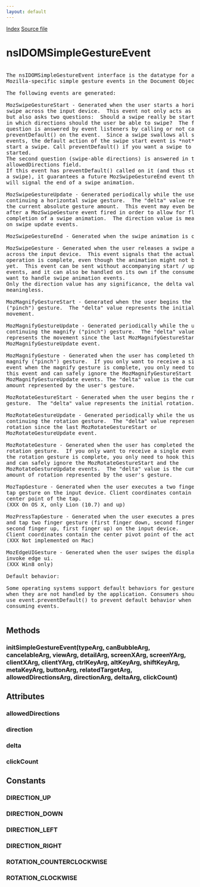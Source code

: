 ```yaml
---
layout: default
---
```

<div id='links'><a href="../index.html">Index</a>
<a href="http://dxr.mozilla.org/mozilla-central/source/dom/interfaces/events/nsIDOMSimpleGestureEvent.idl">Source file</a>
</div>

# nsIDOMSimpleGestureEvent #
<pre>  
The nsIDOMSimpleGestureEvent interface is the datatype for all  
Mozilla-specific simple gesture events in the Document Object Model.  
  
The following events are generated:  
  
MozSwipeGestureStart - Generated when the user starts a horizontal  
swipe across the input device.  This event not only acts as a signal,  
but also asks two questions:  Should a swipe really be started, and  
in which directions should the user be able to swipe?  The first  
question is answered by event listeners by calling or not calling  
preventDefault() on the event.  Since a swipe swallows all scroll  
events, the default action of the swipe start event is *not* to  
start a swipe. Call preventDefault() if you want a swipe to be  
started.  
The second question (swipe-able directions) is answered in the  
allowedDirections field.  
If this event has preventDefault() called on it (and thus starts  
a swipe), it guarantees a future MozSwipeGestureEnd event that  
will signal the end of a swipe animation.  
  
MozSwipeGestureUpdate - Generated periodically while the user is  
continuing a horizontal swipe gesture.  The "delta" value represents  
the current absolute gesture amount.  This event may even be sent  
after a MozSwipeGesture event fired in order to allow for fluid  
completion of a swipe animation.  The direction value is meaningless  
on swipe update events.  
  
MozSwipeGestureEnd - Generated when the swipe animation is completed.  
  
MozSwipeGesture - Generated when the user releases a swipe across  
across the input device.  This event signals that the actual swipe  
operation is complete, even though the animation might not be finished  
yet.  This event can be sent without accompanying start / update / end  
events, and it can also be handled on its own if the consumer doesn't  
want to handle swipe animation events.  
Only the direction value has any significance, the delta value is  
meaningless.  
  
MozMagnifyGestureStart - Generated when the user begins the magnify  
("pinch") gesture.  The "delta" value represents the initial  
movement.  
  
MozMagnifyGestureUpdate - Generated periodically while the user is  
continuing the magnify ("pinch") gesture.  The "delta" value  
represents the movement since the last MozMagnifyGestureStart or  
MozMagnifyGestureUpdate event.  
  
MozMagnifyGesture - Generated when the user has completed the  
magnify ("pinch") gesture.  If you only want to receive a single  
event when the magnify gesture is complete, you only need to hook  
this event and can safely ignore the MozMagnifyGestureStart and the  
MozMagnifyGestureUpdate events. The "delta" value is the cumulative  
amount represented by the user's gesture.  
  
MozRotateGestureStart - Generated when the user begins the rotation  
gesture.  The "delta" value represents the initial rotation.  
  
MozRotateGestureUpdate - Generated periodically while the user is  
continuing the rotation gesture.  The "delta" value represents the  
rotation since the last MozRotateGestureStart or  
MozRotateGestureUpdate event.  
  
MozRotateGesture - Generated when the user has completed the  
rotation gesture.  If you only want to receive a single event when  
the rotation gesture is complete, you only need to hook this event  
and can safely ignore the MozRotateGestureStart and the  
MozRotateGestureUpdate events.  The "delta" value is the cumulative  
amount of rotation represented by the user's gesture.  
  
MozTapGesture - Generated when the user executes a two finger  
tap gesture on the input device. Client coordinates contain the  
center point of the tap.  
(XXX On OS X, only Lion (10.7) and up)  
  
MozPressTapGesture - Generated when the user executes a press  
and tap two finger gesture (first finger down, second finger down,  
second finger up, first finger up) on the input device.  
Client coordinates contain the center pivot point of the action.  
(XXX Not implemented on Mac)  
  
MozEdgeUIGesture - Generated when the user swipes the display to  
invoke edge ui.  
(XXX Win8 only)  
  
Default behavior:  
  
Some operating systems support default behaviors for gesture events  
when they are not handled by the application. Consumers should  
use event.preventDefault() to prevent default behavior when  
consuming events.  
  
</pre>
## Methods ##

### initSimpleGestureEvent(typeArg, canBubbleArg, cancelableArg, viewArg, detailArg, screenXArg, screenYArg, clientXArg, clientYArg, ctrlKeyArg, altKeyArg, shiftKeyArg, metaKeyArg, buttonArg, relatedTargetArg, allowedDirectionsArg, directionArg, deltaArg, clickCount) ###

## Attributes ##

### allowedDirections ###

### direction ###

### delta ###

### clickCount ###

## Constants ##

### DIRECTION_UP ###

### DIRECTION_DOWN ###

### DIRECTION_LEFT ###

### DIRECTION_RIGHT ###

### ROTATION_COUNTERCLOCKWISE ###

### ROTATION_CLOCKWISE ###
